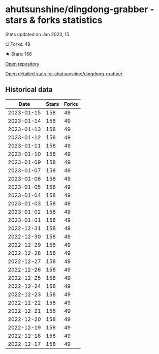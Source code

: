 # ahutsunshine/dingdong-grabber - stars & forks statistics

Stats updated on Jan 2023, 15

☋ Forks: 49

★ Stars: 158

[Open repository](https://github.com/ahutsunshine/dingdong-grabber)

[Open detailed stats for ahutsunshine/dingdong-grabber](https://reviewgithub.com/rep/ahutsunshine/dingdong-grabber)

## Historical data
| Date | Stars | Forks |
|------|-------|-------|
| 2023-01-15 | 158 | 49 | 
| 2023-01-14 | 158 | 49 | 
| 2023-01-13 | 158 | 49 | 
| 2023-01-12 | 158 | 49 | 
| 2023-01-11 | 158 | 49 | 
| 2023-01-10 | 158 | 49 | 
| 2023-01-09 | 158 | 49 | 
| 2023-01-07 | 158 | 49 | 
| 2023-01-06 | 158 | 49 | 
| 2023-01-05 | 158 | 49 | 
| 2023-01-04 | 158 | 49 | 
| 2023-01-03 | 158 | 49 | 
| 2023-01-02 | 158 | 49 | 
| 2023-01-01 | 158 | 49 | 
| 2022-12-31 | 158 | 49 | 
| 2022-12-30 | 158 | 49 | 
| 2022-12-29 | 158 | 49 | 
| 2022-12-28 | 158 | 49 | 
| 2022-12-27 | 158 | 49 | 
| 2022-12-26 | 158 | 49 | 
| 2022-12-25 | 158 | 49 | 
| 2022-12-24 | 158 | 49 | 
| 2022-12-23 | 158 | 49 | 
| 2022-12-22 | 158 | 49 | 
| 2022-12-21 | 158 | 49 | 
| 2022-12-20 | 158 | 49 | 
| 2022-12-19 | 158 | 49 | 
| 2022-12-18 | 158 | 49 | 
| 2022-12-17 | 158 | 49 | 

